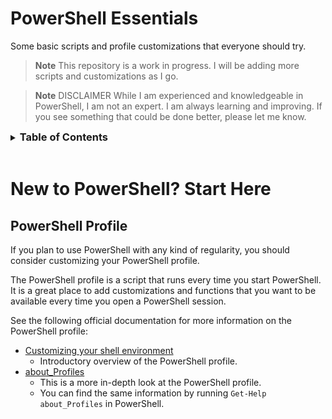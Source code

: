 # PowerShell Essentials
Some basic scripts and profile customizations that everyone should try.

> **Note** This repository is a work in progress. I will be adding more scripts and customizations as I go.

> **Note** DISCLAIMER While I am experienced and knowledgeable in PowerShell, I am not an expert. I am always learning and improving. If you see something that could be done better, please let me know.

<details>
<summary><h3 style="display: inline">Table of Contents</h3></summary>

- [New to PowerShell? Start Here](#new-to-powershell-start-here)
	- [PowerShell Profile](#powershell-profile)
- Customizing PowerShell
	- Profile Customizations
	- Profile Functions

</details>

<br />

# New to PowerShell? Start Here
## PowerShell Profile
If you plan to use PowerShell with any kind of regularity, you should consider customizing your PowerShell profile.

The PowerShell profile is a script that runs every time you start PowerShell. It is a great place to add customizations and functions that you want to be available every time you open a PowerShell session.

See the following official documentation for more information on the PowerShell profile:
- [Customizing your shell environment](https://learn.microsoft.com/en-us/powershell/scripting/learn/shell/creating-profiles?view=powershell-7.5) 
	- Introductory overview of the PowerShell profile.
- [about_Profiles](https://learn.microsoft.com/en-us/powershell/module/microsoft.powershell.core/about/about_profiles?view=powershell-7.5)
	- This is a more in-depth look at the PowerShell profile.
	- You can find the same information by running `Get-Help about_Profiles` in PowerShell.